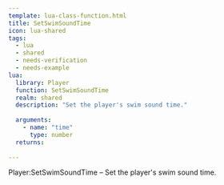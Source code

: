 ```yaml
---
template: lua-class-function.html
title: SetSwimSoundTime
icon: lua-shared
tags:
  - lua
  - shared
  - needs-verification
  - needs-example
lua:
  library: Player
  function: SetSwimSoundTime
  realm: shared
  description: "Set the player's swim sound time."
  
  arguments:
    - name: "time"
      type: number
  returns:
    
---
```


<div class="lua__search__keywords">
Player:SetSwimSoundTime &#x2013; Set the player's swim sound time.
</div>
